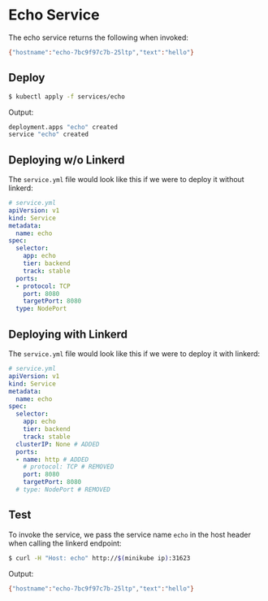# Echo Service

The echo service returns the following when invoked:

```bash
{"hostname":"echo-7bc9f97c7b-25ltp","text":"hello"}
```

## Deploy

```bash
$ kubectl apply -f services/echo
```

Output:

```bash
deployment.apps "echo" created
service "echo" created
```

## Deploying w/o Linkerd

The `service.yml` file would look like this if we were to deploy it without linkerd:

```yml
# service.yml
apiVersion: v1
kind: Service
metadata:
  name: echo
spec:
  selector:
    app: echo
    tier: backend
    track: stable
  ports:
  - protocol: TCP
    port: 8080
    targetPort: 8080
  type: NodePort
```

## Deploying with Linkerd

The `service.yml` file would look like this if we were to deploy it with linkerd:

```yml
# service.yml
apiVersion: v1
kind: Service
metadata:
  name: echo
spec:
  selector:
    app: echo
    tier: backend
    track: stable
  clusterIP: None # ADDED
  ports:
  - name: http # ADDED
    # protocol: TCP # REMOVED
    port: 8080
    targetPort: 8080
  # type: NodePort # REMOVED
```

## Test

To invoke the service, we pass the service name `echo` in the host header when calling the linkerd endpoint:

```bash
$ curl -H "Host: echo" http://$(minikube ip):31623
```

Output:

```bash
{"hostname":"echo-7bc9f97c7b-25ltp","text":"hello"}
```